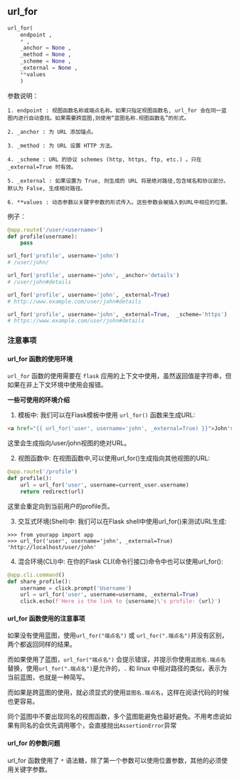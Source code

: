 ## url_for

```python
url_for(
    endpoint , 
    * , 
    _anchor = None ,
    _method = None ,
    _scheme = None , 
    _external = None , 
    **values
    )
```

参数说明：

    1. endpoint : 视图函数名称或端点名称。如果只指定视图函数名, url_for 会在同一蓝图内进行自动查找。如果需要跨蓝图,则使用“蓝图名称.视图函数名”的形式。
    
    2. _anchor : 为 URL 添加锚点。
    
    3. _method : 为 URL 设置 HTTP 方法。
    
    4. _scheme : URL 的协议 schemes (http, https, ftp, etc.) 。只在 _external=True 时有效。

    5. _external : 如果设置为 True, 则生成的 URL 将是绝对路径,包含域名和协议部分。默认为 False, 生成相对路径。

    6. **values : 动态参数以关键字参数的形式传入。这些参数会被插入到URL中相应的位置。

例子：

```python
@app.route('/user/<username>')
def profile(username):
    pass

url_for('profile', username='john')
# /user/john/

url_for('profile', username='john', _anchor='details')
# /user/john#details

url_for('profile', username='john', _external=True)
# http://www.example.com/user/john#details

url_for('profile', username='john', _external=True,  _scheme='https')
# https://www.example.com/user/john#details
```

### 注意事项
#### url_for 函数的使用环境
`url_for` 函数的使用需要在 `flask` 应用的上下文中使用，虽然返回值是字符串，但如果在非上下文环境中使用会报错。

**一些可使用的环境介绍**

1. 模板中:
我们可以在Flask模板中使用 `url_for()` 函数来生成URL:

```html
<a href="{{ url_for('user', username='john', _external=True) }}">John's profile</a>
```

这里会生成指向/user/john视图的绝对URL。

2. 视图函数中:
在视图函数中,可以使用url_for()生成指向其他视图的URL:

```python
@app.route('/profile')
def profile():
    url = url_for('user', username=current_user.username)
    return redirect(url)
```

这里会重定向到当前用户的profile页。

3. 交互式环境(Shell)中:
我们可以在Flask shell中使用url_for()来测试URL生成:
```
>>> from yourapp import app
>>> url_for('user', username='john', _external=True)
'http://localhost/user/john'
```

4. 混合环境(CLI)中:
在你的Flask CLI(命令行接口)命令中也可以使用url_for():

```python
@app.cli.command()
def share_profile():
    username = click.prompt('Username')
    url = url_for('user', username=username, _external=True)
    click.echo(f'Here is the link to {username}\'s profile: {url}')
```

#### url_for 函数使用的注意事项
如果没有使用蓝图，使用`url_for("端点名")` 或 `url_for(".端点名")`并没有区别，两个都返回同样的结果。

而如果使用了蓝图，`url_for("端点名")` 会提示错误，并提示你使用`蓝图名.端点名`替换，使用`url_for(".端点名")`是允许的，`.` 和 linux 中相对路径的类似，表示为当前蓝图，也就是一种简写。

而如果是跨蓝图的使用，就必须显式的使用`蓝图名.端点名`，这样在阅读代码的时候也更容易。

同个蓝图中不要出现同名的视图函数，多个蓝图能避免也最好避免。不用考虑说如果有同名的会优先调用哪个，会直接抛出`AssertionError`异常

#### url_for 的参数问题
url_for 函数使用了 `*` 语法糖，除了第一个参数可以使用位置参数，其他的必须使用关键字参数。

